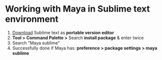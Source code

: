 # Working with Maya in Sublime text environment 

1. [Download]("www.sublimetext.com") Sublime text as **portable version editor**
2. **Tool > Command Palette >** Search **install package** & enter twice  
3. Search "Maya sublime"
4. Successfully done if Maya has: **preference > package settings > maya sublime**
